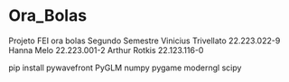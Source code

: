 # Ora_Bolas
Projeto FEI ora bolas
Segundo Semestre
Vinicius Trivellato 22.223.022-9
Hanna Melo 22.223.001-2
Arthur Rotkis 22.123.116-0



pip install pywavefront PyGLM numpy pygame moderngl scipy
